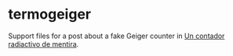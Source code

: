 # termogeiger
Support files for a post about a fake Geiger counter in [Un contador radiactivo de mentira](http://electronicayciencia.com/2019/07/un-contador-radiactivo-de-mentira.html).
